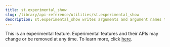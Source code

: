 ```yaml
---
title: st.experimental_show
slug: /library/api-reference/utilities/st.experimental_show
description: st.experimental_show writes arguments and argument names to your app for debugging purposes.
---
```


<Important>

This is an experimental feature. Experimental features and their APIs may change or be removed at any time. To learn more, click [here](/library/advanced-features/prerelease#experimental-features).

</Important>

<Autofunction function="streamlit.experimental_show" />
